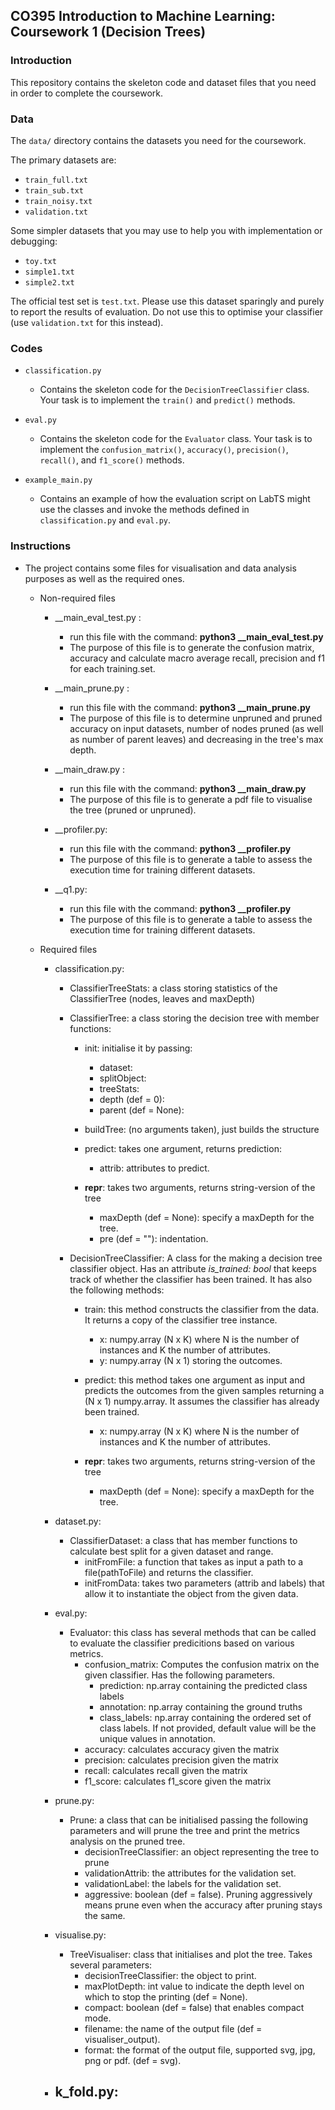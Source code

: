 ## CO395 Introduction to Machine Learning: Coursework 1 (Decision Trees)

### Introduction

This repository contains the skeleton code and dataset files that you need 
in order to complete the coursework.

### Data

The ``data/`` directory contains the datasets you need for the coursework.

The primary datasets are:
- ``train_full.txt``
- ``train_sub.txt``
- ``train_noisy.txt``
- ``validation.txt``

Some simpler datasets that you may use to help you with implementation or 
debugging:
- ``toy.txt``
- ``simple1.txt``
- ``simple2.txt``

The official test set is ``test.txt``. Please use this dataset sparingly and 
purely to report the results of evaluation. Do not use this to optimise your 
classifier (use ``validation.txt`` for this instead). 


### Codes

- ``classification.py``

	* Contains the skeleton code for the ``DecisionTreeClassifier`` class. Your task 
is to implement the ``train()`` and ``predict()`` methods.


- ``eval.py``

	* Contains the skeleton code for the ``Evaluator`` class. Your task is to 
implement the ``confusion_matrix()``, ``accuracy()``, ``precision()``, 
``recall()``, and ``f1_score()`` methods.


- ``example_main.py``

	* Contains an example of how the evaluation script on LabTS might use the classes
and invoke the methods defined in ``classification.py`` and ``eval.py``.


### Instructions
- The project contains some files for visualisation and data analysis purposes as well as the required ones.
  - Non-required files 
    - __main_eval_test.py :
      - run this file with the command: <strong>python3 __main_eval_test.py</strong>
      - The purpose of this file is to generate the confusion matrix, accuracy and calculate macro average recall, precision and f1 for each training.set. 

	- __main_prune.py :
    	- run this file with the command: <strong>python3 __main_prune.py</strong>
    	- The purpose of this file is to determine unpruned and pruned accuracy 	on input datasets, number of nodes pruned (as well as number of parent leaves) and decreasing in the tree's max depth.

	- __main_draw.py :
    	- run this file with the command: <strong>python3 __main_draw.py</strong>
    	- The purpose of this file is to generate a pdf file to visualise the tree (pruned or unpruned).
	
	-  __profiler.py:
      	- run this file with the command: <strong>python3 __profiler.py</strong>
      	- The purpose of this file is to generate a table to assess the execution time for training different datasets.
	
	-  __q1.py:
      	- run this file with the command: <strong>python3 __profiler.py</strong>
      	- The purpose of this file is to generate a table to assess the execution time for training different datasets.
	
  - Required files 
    -  classification.py:
       - ClassifierTreeStats: a class storing statistics of the ClassifierTree (nodes, leaves and maxDepth)
       - ClassifierTree: a class storing the decision tree with member functions: 
            
			- init: initialise it by passing: 
              - dataset:
              - splitObject:
              - treeStats:
              - depth (def = 0):
              - parent (def = None):
     		
     		- buildTree: (no arguments taken), just builds the structure
			- predict: takes one argument, returns prediction:
    			- attrib: attributes to predict.
  			- __repr__: takes two arguments, returns string-version of the tree
    			- maxDepth (def = None): specify a maxDepth for the tree.
    			- pre (def = ""): indentation. 
     	
		 
		- DecisionTreeClassifier:  A class for the making a decision tree classifier object. Has an attribute <em> is_trained: bool </em> that keeps track of whether the classifier has been trained. It has also the following methods:
         	
			 - train: this method constructs the classifier from the data. It returns a copy of the classifier tree instance.
				 - x: numpy.array (N x K) where N is the number of instances and K the number of attributes.
				 - y: numpy.array (N x 1) storing the outcomes.   
			
			- predict: this method takes one argument as input and predicts the outcomes from the given samples returning a (N x 1) numpy.array. It assumes the classifier has already been trained.
             	- x: numpy.array (N x K) where N is the number of instances and K the number of attributes.
  			
			- __repr__: takes two arguments, returns string-version of the tree
    			- maxDepth (def = None): specify a maxDepth for the tree.
    
	-  dataset.py: 
       - ClassifierDataset: a class that has member functions to calculate best split for a given dataset and range.  
           - initFromFile: a function that takes as input a path to a file(pathToFile) and returns the classifier.
           - initFromData: takes two parameters (attrib and labels) that allow it to instantiate the object from the given data.  
    
	-  eval.py:
      	- Evaluator: this class has several methods that can be called to evaluate the classifier predicitions based on various metrics.
        	- confusion_matrix: Computes the confusion matrix on the given classifier. Has the following parameters.
            	- prediction: np.array containing the predicted class labels
            	- annotation: np.array containing the ground truths
            	- class_labels: np.array containing the ordered set of class labels. If not provided, default value will be the unique values in annotation. 
        	- accuracy: calculates accuracy given the matrix
        	- precision: calculates precision given the matrix
        	- recall: calculates recall given the matrix
        	- f1_score: calculates f1_score given the matrix
    
	-  prune.py:
       -  Prune: a class that can be initialised passing the following parameters and will prune the tree and print the metrics analysis on the pruned tree.
          - decisionTreeClassifier: an object representing the tree to prune
          - validationAttrib: the attributes for the validation set.  
          - validationLabel: the labels for the validation set.
          - aggressive: boolean (def = false). Pruning aggressively means prune even when the accuracy after pruning stays the same.
    
    -  visualise.py:
       - TreeVisualiser: class that initialises and plot the tree. Takes several parameters:
          - decisionTreeClassifier: the object to print.
          - maxPlotDepth: int value to indicate the depth level on which to stop the printing (def = None).
          - compact: boolean (def = false) that enables compact mode.
          - filename: the name of the output file (def = visualiser_output).
          - format: the format of the output file, supported svg, jpg, png or pdf. (def = svg).   
    
	-  k_fold.py:
       -   
  


